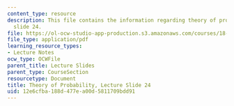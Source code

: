 ```yaml
---
content_type: resource
description: This file contains the information regarding theory of probability, lecture
  slide 24.
file: https://ol-ocw-studio-app-production.s3.amazonaws.com/courses/18-175-theory-of-probability-spring-2014/12e6cfba188d477ea00d5811709bdd91_MIT18_175S14_Lecture24.pdf
file_type: application/pdf
learning_resource_types:
- Lecture Notes
ocw_type: OCWFile
parent_title: Lecture Slides
parent_type: CourseSection
resourcetype: Document
title: Theory of Probability, Lecture Slide 24
uid: 12e6cfba-188d-477e-a00d-5811709bdd91
---
```

